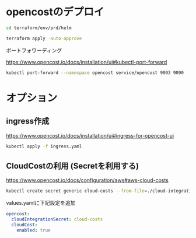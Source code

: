 # opencostのデプロイ

```bash
cd terraform/env/prd/helm

terraform apply -auto-approve
```

ポートフォワーディング

https://www.opencost.io/docs/installation/ui#kubectl-port-forward


```bash
kubectl port-forward --namespace opencost service/opencost 9003 9090
```

# オプション
## ingress作成

https://www.opencost.io/docs/installation/ui#ingress-for-opencost-ui

```bash
kubectl apply -f ingress.yaml
```


## CloudCostの利用 (Secretを利用する)

https://www.opencost.io/docs/configuration/aws#aws-cloud-costs

```bash
kubectl create secret generic cloud-costs --from-file=./cloud-integration.json --namespace opencost
```


values.yamlに下記設定を追加

```yaml
opencost:
  cloudIntegrationSecret: cloud-costs
  cloudCost:
    enabled: true
```